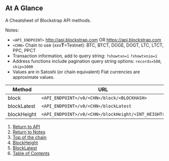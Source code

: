 ## At A Glance

A Cheatsheet of Blockstrap API methods.

Notes:
* `<API_ENDPOINT>` http://api.blockstrap.com OR https://api.blockstrap.com
* `<CHN>` Chain to use (xxx**T**=Testnet): BTC, BTCT, DOGE, DOGT, LTC, LTCT, PPC, PPCT
* Transaction information, add to query string: `?showtxn=1` `?showtxnio=1`
* Address functions include pagination query string options: `records=500`, `skip=1000`
* Values are in Satoshi (or chain equivalent) Fiat currencies are approximate values.

| Method | URL | Notes |
|--------|-----|-------|
|block|`<API_ENDPOINT>/v0/<CHN>/block/<BLOCKHASH>`|None|
|blockLatest|`<API_ENDPOINT>/v0/<CHN>/blockLatest`|None|
|blockHeight|`<API_ENDPOINT>/v0/<CHN>/blockHeight/<INT_HEIGHT>`|None|

1. [Return to API](../../../)
1. [Return to Notes](../)
1. [Top of the chain](../topOfTheChain/)
1. [BlockHeight](../blockHeight/)
1. [BlockLatest](../blockLatest/)
1. [Table of Contents](../../../../)
